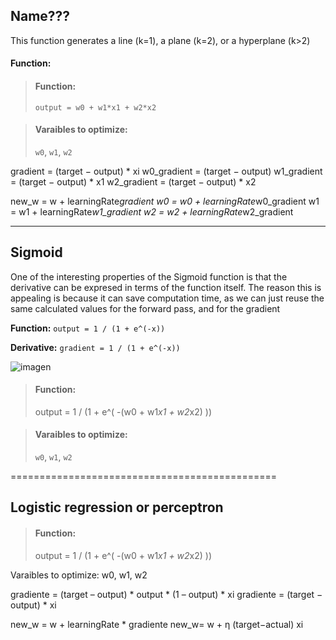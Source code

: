 ## Name???

This function generates a line (k=1), a plane (k=2), or a hyperplane (k>2)

#### Function:
> #### Function:
> `output = w0 + w1*x1 + w2*x2`

> #### Varaibles to optimize:
> `w0`, `w1`, `w2`


gradient = (target − output) *  xi
	w0_gradient = (target − output)
	w1_gradient = (target − output) * x1
	w2_gradient = (target − output) * x2


new_w = w + learningRate*gradient
	w0 = w0 + learningRate*w0_gradient
	w1 = w1 + learningRate*w1_gradient
	w2 = w2 + learningRate*w2_gradient

---

## Sigmoid

One of the interesting properties of the Sigmoid function is that the derivative can be expresed in terms of the function itself. The reason this is appealing is because it can save computation time, as we can just reuse the same calculated values for the forward pass, and for the gradient

**Function:** `output = 1 / (1 + e^(-x))`

**Derivative:** `gradient = 1 / (1 + e^(-x))`

![imagen](https://github.com/javiabellan/machine-learning/blob/master/reference/math/images/sigmoid-derivative.jpg)



> #### Function:
> output = 1 / (1 + e^( -(w0 + w1*x1 + w2*x2) ))

> #### Varaibles to optimize:
> `w0`, `w1`, `w2`

==============================================

## Logistic regression or perceptron

> #### Function:
> output = 1 / (1 + e^( -(w0 + w1*x1 + w2*x2) ))

Varaibles to optimize:
	w0, w1, w2


gradiente = (target – output) * output * (1 – output) * xi
gradiente = (target − output) *  xi


new_w = w + learningRate * gradiente
new_w= w  + η (target−actual) xi
